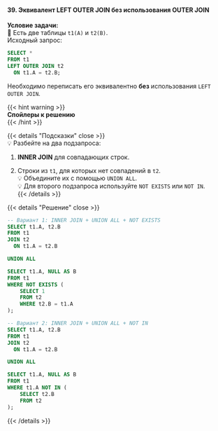 #### 39. Эквивалент LEFT OUTER JOIN без использования OUTER JOIN

**Условие задачи:**  
📌 Есть две таблицы `t1(A)` и `t2(B)`.  
Исходный запрос:
```sql
SELECT *
FROM t1
LEFT OUTER JOIN t2
  ON t1.A = t2.B;
````

Необходимо переписать его эквивалентно **без** использования `LEFT OUTER JOIN`.

{{< hint warning >}}  
**Спойлеры к решению**  
{{< /hint >}}

{{< details "Подсказки" close >}}  
💡 Разбейте на два подзапроса:

1. **INNER JOIN** для совпадающих строк.

2. Строки из `t1`, для которых нет совпадений в `t2`.  
   💡 Объедините их с помощью `UNION ALL`.  
   💡 Для второго подзапроса используйте `NOT EXISTS` или `NOT IN`.  
   {{< /details >}}


{{< details "Решение" close >}}

```sql
-- Вариант 1: INNER JOIN + UNION ALL + NOT EXISTS
SELECT t1.A, t2.B
FROM t1
JOIN t2
  ON t1.A = t2.B

UNION ALL

SELECT t1.A, NULL AS B
FROM t1
WHERE NOT EXISTS (
    SELECT 1
    FROM t2
    WHERE t2.B = t1.A
);
```

```sql
-- Вариант 2: INNER JOIN + UNION ALL + NOT IN
SELECT t1.A, t2.B
FROM t1
JOIN t2
  ON t1.A = t2.B

UNION ALL

SELECT t1.A, NULL AS B
FROM t1
WHERE t1.A NOT IN (
    SELECT t2.B
    FROM t2
);
```

{{< /details >}}